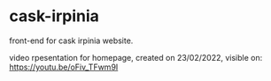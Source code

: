# cask-irpinia
front-end for cask irpinia website.

video rpesentation for homepage, created on 23/02/2022, visible on:
https://youtu.be/oFiv_TFwm9I
